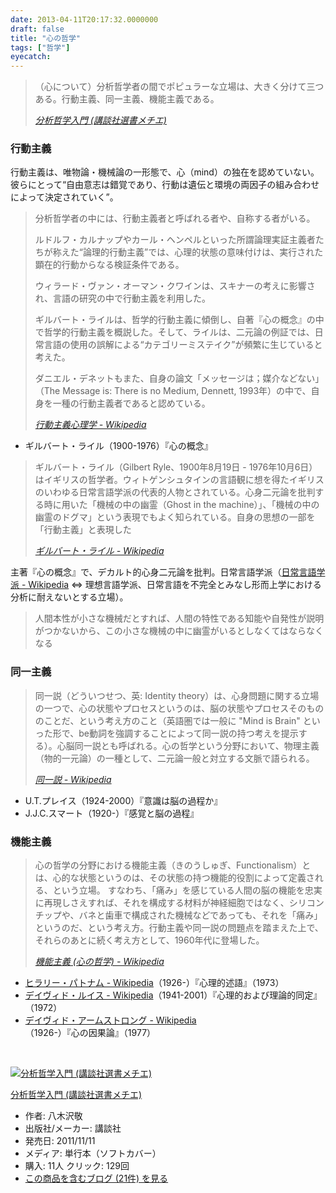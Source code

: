 ```yaml
---
date: 2013-04-11T20:17:32.0000000
draft: false
title: "心の哲学"
tags: ["哲学"]
eyecatch: 
---
```


<blockquote cite="http://d.hatena.ne.jp/asin/4062585200/bestylesnet-22">
<p>（心について）分析哲学者の間でポピュラーな立場は、大きく分けて三つある。行動主義、同一主義、機能主義である。</p>

<cite><a href="http://d.hatena.ne.jp/asin/4062585200/bestylesnet-22">分析哲学入門 (講談社選書メチエ)</a></cite>
</blockquote>

<div class="section">
<h3>行動主義</h3>
<p>行動主義は、唯物論・機械論の一形態で、心（mind）の独在を認めていない。彼らにとって“自由意志は錯覚であり、行動は遺伝と環境の両因子の組み合わせによって決定されていく”。</p>

<blockquote cite="http://ja.wikipedia.org/wiki/%E8%A1%8C%E5%8B%95%E4%B8%BB%E7%BE%A9%E5%BF%83%E7%90%86%E5%AD%A6">
<p>分析哲学者の中には、行動主義者と呼ばれる者や、自称する者がいる。</p><p>ルドルフ・カルナップやカール・ヘンペルといった所謂論理実証主義者たちが称えた“論理的行動主義”では、心理的状態の意味付けは、実行された顕在的行動からなる検証条件である。</p><p>ウィラード・ヴァン・オーマン・クワインは、スキナーの考えに影響され、言語の研究の中で行動主義を利用した。</p><p>ギルバート・ライルは、哲学的行動主義に傾倒し、自著『心の概念』の中で哲学的行動主義を概説した。そして、ライルは、二元論の例証では、日常言語の使用の誤解による“カテゴリーミステイク”が頻繁に生じていると考えた。</p><p>ダニエル・デネットもまた、自身の論文「メッセージは；媒介などない」（The Message is: There is no Medium, Dennett, 1993年）の中で、自身を一種の行動主義者であると認めている。</p>

<cite><a href="http://ja.wikipedia.org/wiki/%E8%A1%8C%E5%8B%95%E4%B8%BB%E7%BE%A9%E5%BF%83%E7%90%86%E5%AD%A6">&#x884C;&#x52D5;&#x4E3B;&#x7FA9;&#x5FC3;&#x7406;&#x5B66; - Wikipedia</a></cite>
</blockquote>

<ul>
<li>ギルバート・ライル（1900-1976）『心の概念』</li>
</ul>
<blockquote cite="http://ja.wikipedia.org/wiki/%E3%82%AE%E3%83%AB%E3%83%90%E3%83%BC%E3%83%88%E3%83%BB%E3%83%A9%E3%82%A4%E3%83%AB">
<p>ギルバート・ライル（Gilbert Ryle、1900年8月19日 - 1976年10月6日）はイギリスの哲学者。ウィトゲンシュタインの言語観に想を得たイギリスのいわゆる日常言語学派の代表的人物とされている。心身二元論を批判する時に用いた「機械の中の幽霊（Ghost in the machine）」、「機械の中の幽霊のドグマ」という表現でもよく知られている。自身の思想の一部を「行動主義」と表現した</p>

<cite><a href="http://ja.wikipedia.org/wiki/%E3%82%AE%E3%83%AB%E3%83%90%E3%83%BC%E3%83%88%E3%83%BB%E3%83%A9%E3%82%A4%E3%83%AB">&#x30AE;&#x30EB;&#x30D0;&#x30FC;&#x30C8;&#x30FB;&#x30E9;&#x30A4;&#x30EB; - Wikipedia</a></cite>
</blockquote>
<p>主著『心の概念』で、デカルト的心身二元論を批判。日常言語学派（<a href="http://ja.wikipedia.org/wiki/%E6%97%A5%E5%B8%B8%E8%A8%80%E8%AA%9E%E5%AD%A6%E6%B4%BE">&#x65E5;&#x5E38;&#x8A00;&#x8A9E;&#x5B66;&#x6D3E; - Wikipedia</a> ⇔ 理想言語学派、日常言語を不完全とみなし形而上学における分析に耐えないとする立場）。</p>

<blockquote>
<p>人間本性が小さな機械だとすれば、人間の特性である知能や自発性が説明がつかないから、この小さな機械の中に幽霊がいるとしなくてはならなくなる</p>

</blockquote>

</div>
<div class="section">
<h3>同一主義</h3>

<blockquote cite="http://ja.wikipedia.org/wiki/%E3%82%BF%E3%82%A4%E3%83%97%E5%90%8C%E4%B8%80%E8%AA%AC">
<p>同一説（どういつせつ、英: Identity theory）は、心身問題に関する立場の一つで、心の状態やプロセスというのは、脳の状態やプロセスそのもののことだ、という考え方のこと（英語圏では一般に "Mind is Brain" といった形で、be動詞を強調することによって同一説の持つ考えを提示する）。心脳同一説とも呼ばれる。心の哲学という分野において、物理主義（物的一元論）の一種として、二元論一般と対立する文脈で語られる。</p>

<cite><a href="http://ja.wikipedia.org/wiki/%E3%82%BF%E3%82%A4%E3%83%97%E5%90%8C%E4%B8%80%E8%AA%AC">&#x540C;&#x4E00;&#x8AAC; - Wikipedia</a></cite>
</blockquote>

<ul>
<li>U.T.プレイス（1924-2000）『意識は脳の過程か』</li>
<li>J.J.C.スマート（1920-）『感覚と脳の過程』</li>
</ul>
</div>
<div class="section">
<h3>機能主義</h3>

<blockquote cite="http://ja.wikipedia.org/wiki/%E6%A9%9F%E8%83%BD%E4%B8%BB%E7%BE%A9_(%E5%BF%83%E3%81%AE%E5%93%B2%E5%AD%A6)">
<p>心の哲学の分野における機能主義（きのうしゅぎ、Functionalism）とは、心的な状態というのは、その状態の持つ機能的役割によって定義される、という立場。 すなわち、「痛み」を感じている人間の脳の機能を忠実に再現しさえすれば、それを構成する材料が神経細胞ではなく、シリコンチップや、バネと歯車で構成された機械などであっても、それを「痛み」というのだ、という考え方。行動主義や同一説の問題点を踏まえた上で、それらのあとに続く考え方として、1960年代に登場した。</p>

<cite><a href="http://ja.wikipedia.org/wiki/%E6%A9%9F%E8%83%BD%E4%B8%BB%E7%BE%A9_(%E5%BF%83%E3%81%AE%E5%93%B2%E5%AD%A6)">&#x6A5F;&#x80FD;&#x4E3B;&#x7FA9; (&#x5FC3;&#x306E;&#x54F2;&#x5B66;) - Wikipedia</a></cite>
</blockquote>

<ul>
<li><a href="http://ja.wikipedia.org/wiki/%E3%83%92%E3%83%A9%E3%83%AA%E3%83%BC%E3%83%BB%E3%83%91%E3%83%88%E3%83%8A%E3%83%A0">&#x30D2;&#x30E9;&#x30EA;&#x30FC;&#x30FB;&#x30D1;&#x30C8;&#x30CA;&#x30E0; - Wikipedia</a>（1926-）『心理的述語』（1973）</li>
<li><a href="http://ja.wikipedia.org/wiki/%E3%83%87%E3%82%A4%E3%83%B4%E3%82%A3%E3%83%89%E3%83%BB%E3%83%AB%E3%82%A4%E3%82%B9">&#x30C7;&#x30A4;&#x30F4;&#x30A3;&#x30C9;&#x30FB;&#x30EB;&#x30A4;&#x30B9; - Wikipedia</a>（1941-2001）『心理的および理論的同定』（1972）</li>
<li><a href="http://ja.wikipedia.org/wiki/%E3%83%87%E3%82%A4%E3%83%B4%E3%82%A3%E3%83%89%E3%83%BB%E3%82%A2%E3%83%BC%E3%83%A0%E3%82%B9%E3%83%88%E3%83%AD%E3%83%B3%E3%82%B0">&#x30C7;&#x30A4;&#x30F4;&#x30A3;&#x30C9;&#x30FB;&#x30A2;&#x30FC;&#x30E0;&#x30B9;&#x30C8;&#x30ED;&#x30F3;&#x30B0; - Wikipedia</a>（1926-）『心の因果論』（1977）</li>
</ul><p><br />
<div class="hatena-asin-detail"><a href="http://www.amazon.co.jp/exec/obidos/ASIN/4062585200/bestylesnet-22/"><img src="http://ecx.images-amazon.com/images/I/31BtwP5Vx3L._SL160_.jpg" class="hatena-asin-detail-image" alt="分析哲学入門 (講談社選書メチエ)" title="分析哲学入門 (講談社選書メチエ)"></a><div class="hatena-asin-detail-info"><p class="hatena-asin-detail-title"><a href="http://www.amazon.co.jp/exec/obidos/ASIN/4062585200/bestylesnet-22/">分析哲学入門 (講談社選書メチエ)</a></p><ul><li><span class="hatena-asin-detail-label">作者:</span> 八木沢敬</li><li><span class="hatena-asin-detail-label">出版社/メーカー:</span> 講談社</li><li><span class="hatena-asin-detail-label">発売日:</span> 2011/11/11</li><li><span class="hatena-asin-detail-label">メディア:</span> 単行本（ソフトカバー）</li><li><span class="hatena-asin-detail-label">購入</span>: 11人 <span class="hatena-asin-detail-label">クリック</span>: 129回</li><li><a href="http://d.hatena.ne.jp/asin/4062585200/bestylesnet-22" target="_blank">この商品を含むブログ (21件) を見る</a></li></ul></div><div class="hatena-asin-detail-foot"></div></div></p>

</div>